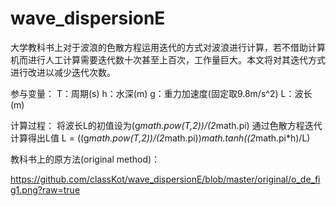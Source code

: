 # wave_dispersionE
大学教科书上对于波浪的色散方程运用迭代的方式对波浪进行计算，若不借助计算机而进行人工计算需要迭代数十次甚至上百次，工作量巨大。本文将对其迭代方式进行改进以减少迭代次数。

参与变量：
T：周期(s)
h：水深(m)
g：重力加速度(固定取9.8m/s^2)
L：波长(m)

计算过程：
将波长L的初值设为(g*math.pow(T,2))/(2*math.pi)
通过色散方程迭代计算得出L值
L = ((g*math.pow(T,2))/(2*math.pi))*math.tanh((2*math.pi*h)/L)


教科书上的原方法(original method)： 

https://github.com/classKot/wave_dispersionE/blob/master/original/o_de_fig1.png?raw=true
